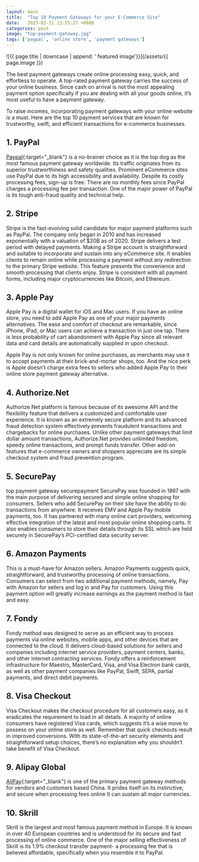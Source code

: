 ```yaml
---
layout: main
title:  "Top 10 Payment Gateways for your E-Commerce Site"
date:   2023-03-31 13:55:27 +0800
categories: post
image: "top-payment-gateway.jpg"
tags: ['paypal', 'online store', 'payment gateways']
---
```


![{{ page.title | downcase | append: ' featured image'}}](/assets/{{ page.image }})

The best payment gateways create online processing easy, quick, and effortless to operate. A top-rated payment gateway carries the success of your online business. Since cash on arrival is not the most appealing payment option specifically if you are dealing with all your goods online, it’s most useful to have a payment gateway.

To raise incomes, incorporating payment gateways with your online website is a must. Here are the top 10 payment services that are known for trustworthy, swift, and efficient transactions for e-commerce businesses.

## 1. PayPal

[Paypal](https://www.paypal.com){:target="_blank"} is a no-brainer choice as it is the top dog as the most famous payment gateway worldwide. Its traffic originates from its superior trustworthiness and safety qualities. Prominent eCommerce sites use PayPal due to its high accessibility and availability. Despite its costly processing fees, sign-up is free. There are no monthly fees since PayPal charges a processing fee per transaction. One of the major power of PayPal is its tough anti-fraud quality and technical help.

## 2. Stripe
Stripe is the fast-evolving solid candidate for major payment platforms such as PayPal. The company only began in 2010 and has increased exponentially with a valuation of $20B as of 2020. Stripe delivers a test period with delayed payments. Making a Stripe account is straightforward and suitable to incorporate and sustain into any eCommerce site. It enables clients to remain online while processing a payment without any redirection to the primary Stripe website. This feature presents the convenience and smooth processing that clients enjoy. Stripe is consistent with all payment forms, including major cryptocurrencies like Bitcoin, and Ethereum.

## 3. Apple Pay
Apple Pay is a digital wallet for iOS and Mac users. If you have an online store, you need to add Apple Pay as one of your major payments alternatives. The ease and comfort of checkout are remarkable, since iPhone, iPad, or Mac users can achieve a transaction in just one tap. There is less probability of cart abandonment with Apple Pay since all relevant data and card details are automatically supplied in upon checkout.

Apple Pay is not only known for online purchases, as merchants may use it to accept payments at their brick-and-mortar shops, too. And the nice perk is Apple doesn’t charge extra fees to sellers who added Apple Pay to their online store payment gateway alternative. 

## 4. Authorize.Net
Authorize.Net platform is famous because of its awesome API and the flexibility feature that delivers a customized and comfortable user experience. It is known as an extremely secure platform and its advanced fraud detection system effectively prevents fraudulent transactions and chargebacks for online purchases. Unlike other payment gateways that limit dollar amount transactions, Authorize.Net provides unlimited freedom, speedy online transactions, and prompt funds transfer. Other add-on features that e-commerce owners and shoppers appreciate are its simple checkout system and fraud prevention program.

## 5. SecurePay
top payment gateway securepayment
SecurePay was founded in 1997 with the main purpose of delivering secured and simple online shopping for consumers. Sellers who add SecurePay on their site have the ability to do transactions from anywhere. It receives EMV and Apple Pay mobile payments, too. It has partnered with many online cart providers, welcoming effective integration of the latest and most popular online shopping carts. It also enables consumers to store their details through its SSL which are held securely in SecurePay’s PCI-certified data security server.

## 6. Amazon Payments
This is a must-have for Amazon sellers. Amazon Payments suggests quick, straightforward, and trustworthy processing of online transactions. Consumers can select from two additional payment methods, namely, Pay with Amazon for sellers and log in and Pay for customers. Using this payment option will greatly increase earnings as the payment method is fast and easy.

## 7. Fondy
Fondy method was designed to serve as an efficient way to process payments via online websites, mobile apps, and other devices that are connected to the cloud. It delivers cloud-based solutions for sellers and companies including internet service providers, payment centers, banks, and other internet contracting services. Fondy offers a reinforcement infrastructure for Maestro, MasterCard, Visa, and Visa Electron bank cards, as well as other payment companies like PayPal, Swift, SEPA, partial payments, and direct debit payments.

## 8. Visa Checkout
Visa Checkout makes the checkout procedure for all customers easy, as it eradicates the requirement to load in all details. A majority of online consumers have registered Visa cards, which suggests it’s a wise move to possess on your online store as well. Remember that quick checkouts result in improved conversions. With its state-of-the-art security elements and straightforward setup choices, there’s no explanation why you shouldn’t take benefit of Visa Checkout.

## 9. Alipay Global
[AliPay](https://global.alipay.com){:target="_blank"} is one of the primary payment gateway methods for vendors and customers based China. It prides itself on its instinctive, and secure when processing fees online It can sustain all major currencies.

## 10. Skrill
Skrill is the largest and most famous payment method in Europe. It is known in over 40 European countries and is understood for its secure and fast processing of online commerce. One of the major selling effectiveness of Skrill is its 1.9% checkout transfer payment- a processing fee that is believed affordable, specifically when you resemble it to PayPal.